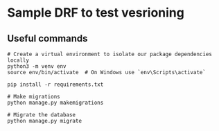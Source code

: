 # Sample DRF to test vesrioning

## Useful commands

```
# Create a virtual environment to isolate our package dependencies locally
python3 -m venv env
source env/bin/activate  # On Windows use `env\Scripts\activate`

pip install -r requirements.txt

# Make migrations
python manage.py makemigrations

# Migrate the database
python manage.py migrate
```
